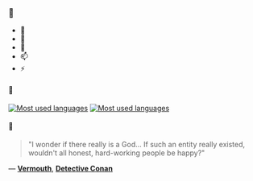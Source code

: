 ### 👋

- 🔭
- 🌱
- 💬
- 📫
- ⚡

#### 🧏

[![Most used languages](https://github-readme-stats-aynah.vercel.app/api/top-langs/?username=aynh&theme=solarized-dark&langs_count=6&layout=compact&hide_title=true)](https://github.com/anuraghazra/github-readme-stats#gh-dark-mode-only)
[![Most used languages](https://github-readme-stats-aynah.vercel.app/api/top-langs/?username=aynh&theme=solarized-light&langs_count=6&layout=compact&hide_title=true)](https://github.com/anuraghazra/github-readme-stats#gh-light-mode-only)

#### 💬

> "I wonder if there really is a God... If such an entity really existed, wouldn't all honest, hard-working people be happy?"

&mdash; [**Vermouth**](https://myanimelist.net/character.php?q=Vermouth&cat=character), [**Detective Conan**](https://myanimelist.net/search/all?q=Detective%20Conan&cat=all)
